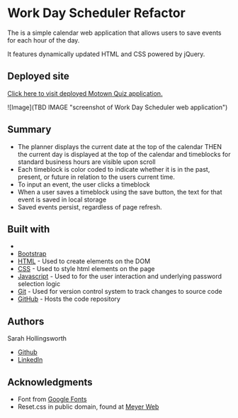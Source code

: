 # Work Day Scheduler Refactor

The is a simple calendar web application that allows users to save events for each hour of the day. 

It features dynamically updated HTML and CSS powered by jQuery.

## Deployed site
[Click here to visit deployed Motown Quiz application.](https://sahhollingsworth.github.io/workday-scheduler/ "link to Work Day Scheduler web application")

![Image](TBD IMAGE "screenshot of Work Day Scheduler web application")

## Summary
* The planner displays the current date at the top of the calendar
THEN the current day is displayed at the top of the calendar and timeblocks for standard business hours are visible upon scroll
* Each timeblock is color coded to indicate whether it is in the past, present, or future in relation to the users current time.
* To input an event, the user clicks a timeblock
* When a user saves a timeblock using the save button, the text for that event is saved in local storage
* Saved events persist, regardless of page refresh.

## Built with
* []()
* [Bootstrap](https://getbootstrap.com/docs/5.0/getting-started/introduction/)
* [HTML](https://developer.mozilla.org/en-US/docs/Web/HTML) - Used to create elements on the DOM
* [CSS](https://developer.mozilla.org/en-US/docs/Web/CSS) - Used to style html elements on the page
* [Javascript](https://developer.mozilla.org/en-US/docs/Web/javascript) - Used to for the user interaction and underlying password selection logic
* [Git](https://git-scm.com/doc) - Used for version control system to track changes to source code
* [GitHub](https://docs.github.com/en) - Hosts the code repository

## Authors
Sarah Hollingsworth
* [Github](https://github.com/sahhollingsworth)
* [LinkedIn](https://www.linkedin.com/in/sarahhollingsworth/)

## Acknowledgments
* Font from [Google Fonts](https://fonts.google.com/)
* Reset.css in public domain, found at [Meyer Web](http://meyerweb.com/eric/tools/css/reset/)